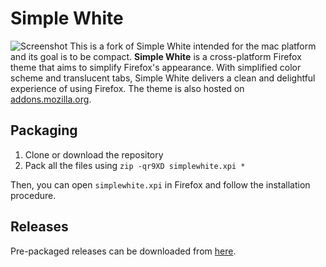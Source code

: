# Simple White

![Screenshot](https://cloud.githubusercontent.com/assets/7802430/5057922/27a1813e-6d15-11e4-87f9-fd9d461d7867.png)
This is a fork of Simple White intended for the mac platform and its goal is to be compact.
**Simple White** is a cross-platform Firefox theme that aims to simplify Firefox's appearance. With simplified color scheme and translucent tabs, Simple White delivers a clean and delightful experience of using Firefox. The theme is also hosted on [addons.mozilla.org](https://addons.mozilla.org/addon/simplewhite/).

## Packaging

1. Clone or download the repository
2. Pack all the files using `zip -qr9XD simplewhite.xpi *`

Then, you can open `simplewhite.xpi` in Firefox and follow the installation procedure.

## Releases

Pre-packaged releases can be downloaded from [here](https://addons.mozilla.org/addon/simplewhite/versions/).
